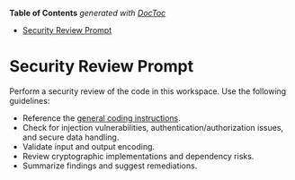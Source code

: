 <!-- START doctoc generated TOC please keep comment here to allow auto update -->
<!-- DON'T EDIT THIS SECTION, INSTEAD RE-RUN doctoc TO UPDATE -->
**Table of Contents**  *generated with [DocToc](https://github.com/thlorenz/doctoc)*

- [Security Review Prompt](#security-review-prompt)

<!-- END doctoc generated TOC please keep comment here to allow auto update -->

<!-- file: .github/prompts/security-review.prompt.md -->

# Security Review Prompt

Perform a security review of the code in this workspace. Use the following
guidelines:

- Reference the
  [general coding instructions](../instructions/general-coding.instructions.md).
- Check for injection vulnerabilities, authentication/authorization issues, and
  secure data handling.
- Validate input and output encoding.
- Review cryptographic implementations and dependency risks.
- Summarize findings and suggest remediations.
